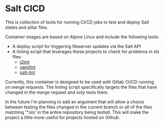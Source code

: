 # Salt CICD

This is collection of tools for running CI/CD jobs to test and deploy Salt states and pillar files.

Container images are based on Alpine Linux and include the following tools:

- A deploy script for triggering fileserver updates via the Salt API
- A linting script that leverages these projects to check for problems in sls files
  - [j2lint](https://github.com/aristanetworks/j2lint)
  - [yamllint](https://github.com/adrienverge/yamllint)
  - [salt-lint](https://github.com/warpnet/salt-lint)

Currently, this container is designed to be used with Gitlab CI/CD running on merge requests. The linting script specifically targets the files that have changed in the merge request and only tests them. 

In the future I'm planning to add an argument that will allow a choice between testing the files changed in the current branch or all of the files matching '*.sls' in the entire repository being tested. This will make the project a little more useful for projects hosted on Github.
